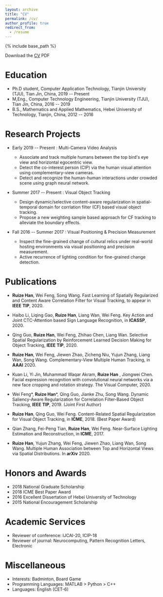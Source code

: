 ```yaml
---
layout: archive
title: "CV"
permalink: /cv/
author_profile: true
redirect_from:
  - /resume
---
```


{% include base_path %}

Download the [CV](http://HanRuize.github.io/files/resume.pdf) PDF

Education
======

* Ph.D student, Computer Application Technology, Tianjin University (TJU), Tian Jin, China, 2019 -- Present
* M,Eng., Computer Technology Engineering, Tianjin University (TJU), Tian Jin, China, 2016 -- 2019
* B.S., Mathematics and Applied Mathematics, Hebei University of Technology, Tianjin, China, 2012 -- 2016

Research Projects
======
* Early 2019 -- Present : Multi-Camera Video Analysis
  * Associate and track multiple humans between the top bird's eye view  and horizontal egocentric view.
  * Detect the co-interest person (CIP) via the human visual attention using complementary-view cameras.
  * Detect and recognize the human-human interactions under crowded scene using graph neural network.

* Summer 2017 -- Present : Visual Object Tracking
	* Design dynamic/selective content-aware regularization in spatial-temporal domain for corrlation filter (CF) based visual object tracking.
	* Propose a new weighting sample based approach for CF tracking to alleviate the boundary effects.
	
* Fall 2016 -- Summer 2017 : Visual Positioning & Precision Measurement
	* Inspect the fine-grained change of cultural relics under real-world hosting environments via visual positioning and precision measurement.
	* Active recurrence of lighting condition for fine-grained change detection.

Publications
======

 * **Ruize Han**, Wei Feng, Song Wang. Fast Learning of Spatially Regularized and Content Aware Correlation Filter for Visual Tracking, to appear in __IEEE__ __TIP__, 2020.

 * Haibo Li, Liqing Gao, **Ruize Han**, Liang Wan, Wei Feng. Key Action and Joint CTC-Attention based Sign Language Recognition, in __ICASSP__, 2020.

 * Qing Guo, **Ruize Han**, Wei Feng, Zhihao Chen, Liang Wan. Selective Spatial Regularization by Reinforcement Learned Decision Making for Object Tracking, __IEEE__ __TIP__, 2020.

 * **Ruize Han**, Wei Feng, Jiewen Zhao, Zicheng Niu, Yujun Zhang, Liang Wan, Song Wang. Complementary-View Multiple Human Tracking, in __AAAI__ 2020.

 * Kuan Li, Yi Jin, Muhammad Waqar Akram, **Ruize Han** , Jiongwei Chen. Facial expression recognition with convolutional neural networks via a new face cropping and rotation strategy. The Visual Computer, 2020.

 * Wei Feng\*, **Ruize Han**\*, Qing Guo, Jianke Zhu, Song Wang. Dynamic Saliency-Aware Regularization for Correlation Filter-Based Object Tracking, __IEEE__ __TIP__, 2019.  (Joint First Author)

 * **Ruize Han**, Qing Guo, Wei Feng. Content-Related Spatial Regularization for Visual Object Tracking, in __ICME__, 2018. (Best Paper Award)

 * Qian Zhang, Fei-Peng Tian, **Ruize Han**, Wei Feng. Near-Surface Lighting Estimation and Reconstruction, in __ICME__, 2017.
 
 * **Ruize Han**, Yujun Zhang, Wei Feng, Jiewen Zhao, Liang Wan, Song Wang. Multiple Human Association between Top and Horizontal Views via Spatial Distributions. In __arXiv__ 2020.
  
Honors and Awards
======

* 2018 National Graduate Scholarship 
* 2018 ICME Best Paper Award 
* 2016 Excellent Dissertation of Hebei University of Technology 
* 2015 National Encouragement Scholarship 
  
Academic Services
======
 * Reviewer of conference: IJCAI-20, ICIP-18
 * Reviewer of journal: Neurocomputing, Pattern Recognition Letters, Electronic
  
Miscellaneous
======
  * Interests: Badminton, Board Game
  * Programming Languages: MATLAB > Python > C++
  * Languages: English (CET-6)
